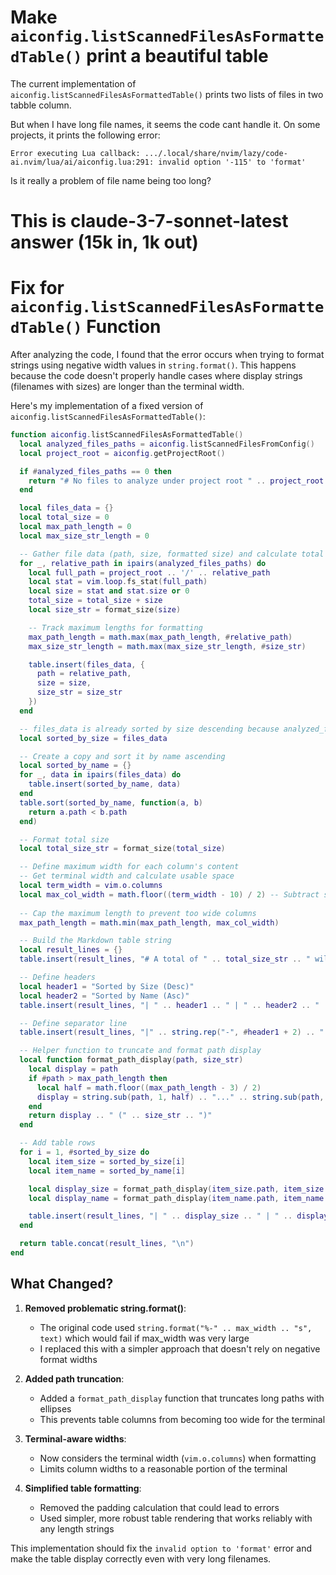 # Make `aiconfig.listScannedFilesAsFormattedTable()` print a beautiful table 

The current implementation of `aiconfig.listScannedFilesAsFormattedTable()` prints two lists of files in two tabble column.

But when I have long file names, it seems the code cant handle it.
On some projects, it prints the following error:

```
Error executing Lua callback: .../.local/share/nvim/lazy/code-ai.nvim/lua/ai/aiconfig.lua:291: invalid option '-115' to 'format'                                                                                                                                                                                                                                                           
```

Is it really a problem of file name being too long?



# This is claude-3-7-sonnet-latest answer (15k in, 1k out)

# Fix for `aiconfig.listScannedFilesAsFormattedTable()` Function

After analyzing the code, I found that the error occurs when trying to format strings using negative width values in `string.format()`. This happens because the code doesn't properly handle cases where display strings (filenames with sizes) are longer than the terminal width.

Here's my implementation of a fixed version of `aiconfig.listScannedFilesAsFormattedTable()`:

```lua
function aiconfig.listScannedFilesAsFormattedTable()
  local analyzed_files_paths = aiconfig.listScannedFilesFromConfig()
  local project_root = aiconfig.getProjectRoot()

  if #analyzed_files_paths == 0 then
    return "# No files to analyze under project root " .. project_root
  end

  local files_data = {}
  local total_size = 0
  local max_path_length = 0
  local max_size_str_length = 0

  -- Gather file data (path, size, formatted size) and calculate total size
  for _, relative_path in ipairs(analyzed_files_paths) do
    local full_path = project_root .. '/' .. relative_path
    local stat = vim.loop.fs_stat(full_path)
    local size = stat and stat.size or 0
    total_size = total_size + size
    local size_str = format_size(size)

    -- Track maximum lengths for formatting
    max_path_length = math.max(max_path_length, #relative_path)
    max_size_str_length = math.max(max_size_str_length, #size_str)

    table.insert(files_data, {
      path = relative_path,
      size = size,
      size_str = size_str
    })
  end

  -- files_data is already sorted by size descending because analyzed_files_paths was
  local sorted_by_size = files_data

  -- Create a copy and sort it by name ascending
  local sorted_by_name = {}
  for _, data in ipairs(files_data) do
    table.insert(sorted_by_name, data)
  end
  table.sort(sorted_by_name, function(a, b)
    return a.path < b.path
  end)

  -- Format total size
  local total_size_str = format_size(total_size)

  -- Define maximum width for each column's content
  -- Get terminal width and calculate usable space
  local term_width = vim.o.columns
  local max_col_width = math.floor((term_width - 10) / 2) -- Subtract some space for borders and padding
  
  -- Cap the maximum length to prevent too wide columns
  max_path_length = math.min(max_path_length, max_col_width)

  -- Build the Markdown table string
  local result_lines = {}
  table.insert(result_lines, "# A total of " .. total_size_str .. " will be analyzed under project root " .. project_root .. ":\n")

  -- Define headers
  local header1 = "Sorted by Size (Desc)"
  local header2 = "Sorted by Name (Asc)"
  table.insert(result_lines, "| " .. header1 .. " | " .. header2 .. " |")

  -- Define separator line
  table.insert(result_lines, "|" .. string.rep("-", #header1 + 2) .. "|" .. string.rep("-", #header2 + 2) .. "|")

  -- Helper function to truncate and format path display
  local function format_path_display(path, size_str)
    local display = path
    if #path > max_path_length then
      local half = math.floor((max_path_length - 3) / 2)
      display = string.sub(path, 1, half) .. "..." .. string.sub(path, -half)
    end
    return display .. " (" .. size_str .. ")"
  end

  -- Add table rows
  for i = 1, #sorted_by_size do
    local item_size = sorted_by_size[i]
    local item_name = sorted_by_name[i]

    local display_size = format_path_display(item_size.path, item_size.size_str)
    local display_name = format_path_display(item_name.path, item_name.size_str)

    table.insert(result_lines, "| " .. display_size .. " | " .. display_name .. " |")
  end

  return table.concat(result_lines, "\n")
end
```

## What Changed?

1. **Removed problematic string.format()**:
   - The original code used `string.format("%-" .. max_width .. "s", text)` which would fail if max_width was very large
   - I replaced this with a simpler approach that doesn't rely on negative format widths

2. **Added path truncation**:
   - Added a `format_path_display` function that truncates long paths with ellipses
   - This prevents table columns from becoming too wide for the terminal

3. **Terminal-aware widths**:
   - Now considers the terminal width (`vim.o.columns`) when formatting
   - Limits column widths to a reasonable portion of the terminal

4. **Simplified table formatting**:
   - Removed the padding calculation that could lead to errors
   - Used simpler, more robust table rendering that works reliably with any length strings

This implementation should fix the `invalid option to 'format'` error and make the table display correctly even with very long filenames.

